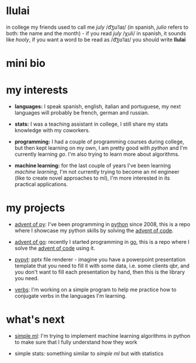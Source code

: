 # llulai
in college my friends used to call me _july_ /d͡ʒʊˈlaɪ/ (in spanish, _julio_ refers
to both: the name and the month) - if you read _july_ /χuli/ in spanish, it sounds
like _hooly_, if you want a word to be read as /d͡ʒʊˈlaɪ/ you should write **llulai**

# mini bio

# my interests
- **languages:** I speak spanish, english, italian and portuguese, my next languages will
probably be french, german and russian.

- **stats:** I was a teaching assistant in college, I still share my stats knowledge
with my coworkers.

- **programming:** I had a couple of programming courses during college, but then kept
learning on my own, I am pretty good with _python_ and I'm currently learning _go_.
I'm also trying to learn more about algorithms.

- **machine learning:** for the last couple of years I've been learning _machine learning_,
I'm not currently trying to become an ml engineer (like to create novel approaches to ml),
I'm more interested in its practical applications.

# my projects

- [advent of py](https://github.com/llulai/advent_of_py): I've been programming in
[python](https://www.python.org/)
since 2008, this is a repo where I showcase my python skills by solving the
[advent of code](https://adventofcode.com).

- [advent of go](https://github.com/llulai/advent_of_go): recently I started programming in
[go](https://golang.org/), this is a repo where I solve the
[advent of code](https://adventofcode.com) using it.

- [pypyt](https://github.com/llulai/pypyt): pptx file renderer - imagine you have a
powerpoint presentation template that you need to fill it with some data, i.e. some
clients qbr, and you don't want to fill each presentation by hand, then this is 
the library you need.

- [verbs](https://github.com/llulai/verbs): I'm working on a simple program to help me
practice how to conjugate verbs in the languages I'm learning.


# what's next

- [simple ml](https://github.com/llulai/simple_ml): I'm trying to implement machine
learning algorithms in python to make sure that I fully understand how they work

- simple stats: something similar to _simple ml_ but with statistics
